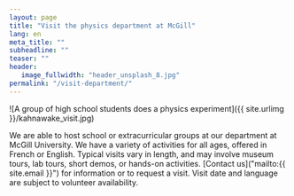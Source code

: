 ```yaml
---
layout: page
title: "Visit the physics department at McGill"
lang: en
meta_title: ""
subheadline: ""
teaser: ""
header:
   image_fullwidth: "header_unsplash_8.jpg"
permalink: "/visit-department/"
---
```

![A group of high school students does a physics experiment]({{ site.urlimg }}/kahnawake_visit.jpg)

We are able to host school or extracurricular groups at our department at McGill University. We have a variety of activities for all ages, offered in French or English. Typical visits vary in length, and may involve museum tours, lab tours, short demos, or hands-on activities. [Contact us]("mailto:{{ site.email }}") for information or to request a visit. Visit date and language are subject to volunteer availability.
